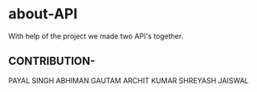 # about-API
With help of the project we made two API's together.
## CONTRIBUTION-
PAYAL SINGH
ABHIMAN GAUTAM
ARCHIT KUMAR
SHREYASH JAISWAL
